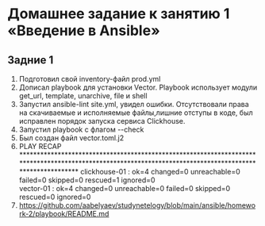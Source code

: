 # Домашнее задание к занятию 1 «Введение в Ansible»

## Задние 1 
1. Подготовил свой inventory-файл prod.yml
2. Дописал playbook для установки Vector. Playbook использует модули get_url, template, unarchive, file и shell
5. Запустил ansible-lint site.yml, увидел  ошибки. Отсутствовали права на скачиваемые и исполняемые файлы,лишние отступы в коде, был исправлен порядок запуска сервиса Clickhouse.
6. Запустил playbook с флагом --check
7. Был создан файл vector.toml.j2
8. PLAY RECAP *********************************************************************************************************************************************************
clickhouse-01              : ok=4    changed=0    unreachable=0    failed=0    skipped=0    rescued=1    ignored=0   
vector-01                  : ok=4    changed=0    unreachable=0    failed=0    skipped=0    rescued=0    ignored=0  
9. https://github.com/aabelyaev/studynetelogy/blob/main/ansible/homework-2/playbook/README.md